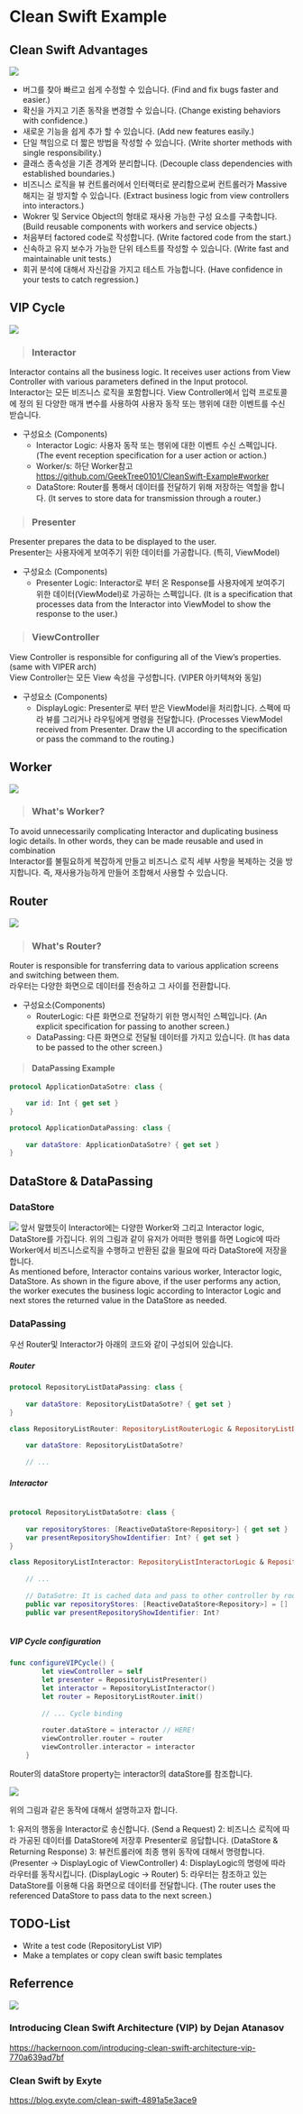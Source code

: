 # Clean Swift Example 

## Clean Swift Advantages

<img src= "https://github.com/GeekTree0101/CleanSwift-Example/blob/master/res/Clean%20Swift.png" />

- 버그를 찾아 빠르고 쉽게 수정할 수 있습니다. (Find and fix bugs faster and easier.)
- 확신을 가지고 기존 동작을 변경할 수 있습니다. (Change existing behaviors with confidence.)
- 새로운 기능을 쉽게 추가 할 수 있습니다. (Add new features easily.)
- 단일 책임으로 더 짧은 방법을 작성할 수 있습니다. (Write shorter methods with single responsibility.)
- 클래스 종속성을 기존 경계와 분리합니다. (Decouple class dependencies with established boundaries.)
- 비즈니스 로직을 뷰 컨트롤러에서 인터랙터로 분리함으로써 컨트롤러가 Massive해지는 걸 방지할 수 있습니다. (Extract business logic from view controllers into interactors.)
- Wokrer 및 Service Object의 형태로 재사용 가능한 구성 요소를 구축합니다. (Build reusable components with workers and service objects.)
- 처음부터 factored code로 작성합니다. (Write factored code from the start.)
- 신속하고 유지 보수가 가능한 단위 테스트를 작성할 수 있습니다. (Write fast and maintainable unit tests.)
- 회귀 분석에 대해서 자신감을 가지고 테스트 가능합니다. 
(Have confidence in your tests to catch regression.)

## VIP Cycle

<img src= "https://github.com/GeekTree0101/CleanSwift-Example/blob/master/res/VIP%20Cycle.png" />

> ### Interactor
Interactor contains all the business logic. It receives user actions from View Controller with various parameters defined in the Input protocol.
<br/>
Interactor는 모든 비즈니스 로직을 포함합니다. View Controller에서 입력 프로토콜에 정의 된 다양한 매개 변수를 사용하여 사용자 동작 또는 행위에 대한 이벤트를 수신 받습니다.

- 구성요소 (Components)
  - Interactor Logic: 사용자 동작 또는 행위에 대한 이벤트 수신 스펙입니다. (The event reception specification for a user action or action.)
  - Worker/s: 하단 Worker참고 https://github.com/GeekTree0101/CleanSwift-Example#worker
  - DataStore: Router를 통해서 데이터를 전달하기 위해 저장하는 역할을 합니다. (It serves to store data for transmission through a router.)

> ### Presenter
Presenter prepares the data to be displayed to the user.
<br/>
Presenter는 사용자에게 보여주기 위한 데이터를 가공합니다. (특히, ViewModel)

- 구성요소 (Components)
  - Presenter Logic: Interactor로 부터 온 Response를 사용자에게 보여주기 위한 데이터(ViewModel)로 가공하는 스펙입니다. (It is a specification that processes data from the Interactor into ViewModel to show the response to the user.)

> ### ViewController
View Controller is responsible for configuring all of the View’s properties. (same with VIPER arch)
<br/>
View Controller는 모든 View 속성을 구성합니다. (VIPER 아키텍쳐와 동일)

- 구성요소 (Components)
  - DisplayLogic: Presenter로 부터 받은 ViewModel을 처리합니다. 스펙에 따라 뷰를 그리거나 라우팅에게 명령을 전달합니다. (Processes ViewModel received from Presenter. Draw the UI according to the specification or pass the command to the routing.)

## Worker

<img src= "https://github.com/GeekTree0101/CleanSwift-Example/blob/master/res/Worker.png" />

> ### What's Worker?
To avoid unnecessarily complicating Interactor and duplicating business logic details. In other words, they can be made reusable and used in combination
<br/>
Interactor를 불필요하게 복잡하게 만들고 비즈니스 로직 세부 사항을 복제하는 것을 방지합니다. 즉, 재사용가능하게 만들어 조합해서 사용할 수 있습니다.

## Router

<img src= "https://github.com/GeekTree0101/CleanSwift-Example/blob/master/res/Routing.png" />

> ### What's Router?
Router is responsible for transferring data to various application screens and switching between them.
<br/>
라우터는 다양한 화면으로 데이터를 전송하고 그 사이를 전환합니다. 

- 구성요소(Components)
  - RouterLogic: 다른 화면으로 전달하기 위한 명시적인 스펙입니다. (An explicit specification for passing to another screen.)
  - DataPassing: 다른 화면으로 전달될 데이터를 가지고 있습니다. (It has data to be passed to the other screen.)
  
> #### DataPassing Example  
```swift
protocol ApplicationDataSotre: class {

    var id: Int { get set }
}

protocol ApplicationDataPassing: class {
    
    var dataStore: ApplicationDataSotre? { get set }
}
```

## DataStore & DataPassing

### DataStore
<img src="https://github.com/GeekTree0101/CleanSwift-Example/blob/master/res/Data%20Store.png" />
앞서 말했듯이 Interactor에는 다양한 Worker와 그리고 Interactor logic, DataStore를 가집니다. 
위의 그림과 같이 유저가 어떠한 행위를 하면 Logic에 따라 Worker에서 비즈니스로직을 수행하고 반환된 값을 필요에 따라 DataStore에 저장을 합니다. 
<br/>
As mentioned before, Interactor contains various worker, Interactor logic, DataStore.
As shown in the figure above, if the user performs any action, the worker executes the business logic according to Interactor Logic and next stores the returned value in the DataStore as needed.

### DataPassing
우선 Router및 Interactor가 아래의 코드와 같이 구성되어 있습니다.

##### Router
```swift
protocol RepositoryListDataPassing: class {
    
    var dataStore: RepositoryListDataSotre? { get set }
}

class RepositoryListRouter: RepositoryListRouterLogic & RepositoryListDataPassing {
    
    var dataStore: RepositoryListDataSotre?
    
    // ...
```

##### Interactor
```swift

protocol RepositoryListDataSotre: class {
    
    var repositoryStores: [ReactiveDataStore<Repository>] { get set }
    var presentRepositoryShowIdentifier: Int? { get set }
}

class RepositoryListInteractor: RepositoryListInteractorLogic & RepositoryListDataSotre {
    
    // ...
    
    // DataSotre: It is cached data and pass to other controller by router
    public var repositoryStores: [ReactiveDataStore<Repository>] = []
    public var presentRepositoryShowIdentifier: Int?
    
```

##### VIP Cycle configuration
```swift
func configureVIPCycle() {
        let viewController = self
        let presenter = RepositoryListPresenter()
        let interactor = RepositoryListInteractor()
        let router = RepositoryListRouter.init()
        
        // ... Cycle binding
        
        router.dataStore = interactor // HERE!
        viewController.router = router
        viewController.interactor = interactor
    }
```

Router의  dataStore property는 interactor의 dataStore를 참조합니다.


<img src="https://github.com/GeekTree0101/CleanSwift-Example/blob/master/res/Data%20Passing.png" />

위의 그림과 같은 동작에 대해서 설명하고자 합니다. 

1: 유저의 행동을 Interactor로 송신합니다. (Send a Request)
2: 비즈니스 로직에 따라 가공된 데이터를 DataStore에 저장후 Presenter로 응답합니다. (DataStore & Returning Response)
3: 뷰컨트롤러에 최종 행위 동작에 대해서 명령합니다. (Presenter -> DisplayLogic of ViewController)
4: DisplayLogic의 명령에 따라 라우터를 동작시킵니다. (DisplayLogic -> Router)
5: 라우터는 참조하고 있는 DataStore를 이용해 다음 화면으로 데이터를 전달합니다. (The router uses the referenced DataStore to pass data to the next screen.)


## TODO-List
- Write a test code (RepositoryList VIP)
- Make a templates or copy clean swift basic templates


## Referrence

<img src="https://cdn-images-1.medium.com/max/2600/1*E39B_vTuUab80MOlWwGjJQ.png" />

### Introducing Clean Swift Architecture (VIP) by Dejan Atanasov
https://hackernoon.com/introducing-clean-swift-architecture-vip-770a639ad7bf

### Clean Swift by Exyte
https://blog.exyte.com/clean-swift-4891a5e3ace9
